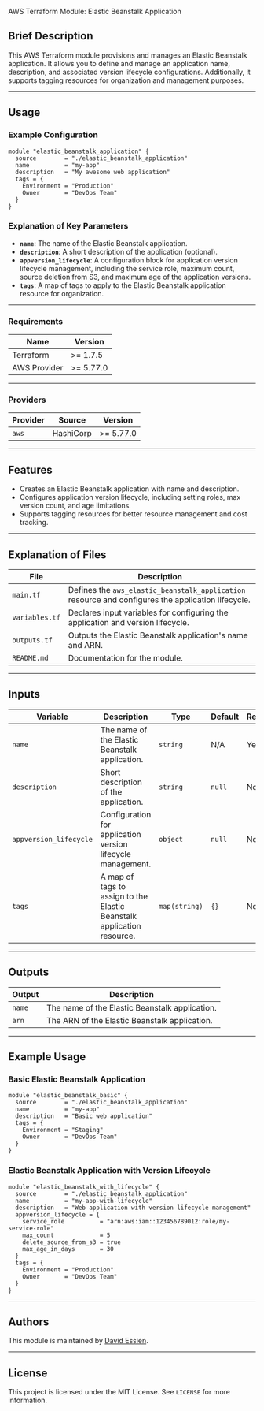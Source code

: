 AWS Terraform Module: Elastic Beanstalk Application

## Brief Description

This AWS Terraform module provisions and manages an Elastic Beanstalk application. It allows you to define and manage an application name, description, and associated version lifecycle configurations. Additionally, it supports tagging resources for organization and management purposes.

---

## Usage

### Example Configuration

```hcl
module "elastic_beanstalk_application" {
  source        = "./elastic_beanstalk_application"
  name          = "my-app"
  description   = "My awesome web application"
  tags = {
    Environment = "Production"
    Owner       = "DevOps Team"
  }
}
```

### Explanation of Key Parameters

- **`name`**: The name of the Elastic Beanstalk application.
- **`description`**: A short description of the application (optional).
- **`appversion_lifecycle`**: A configuration block for application version lifecycle management, including the service role, maximum count, source deletion from S3, and maximum age of the application versions.
- **`tags`**: A map of tags to apply to the Elastic Beanstalk application resource for organization.

---

### Requirements

| Name         | Version   |
| ------------ | --------- |
| Terraform    | >= 1.7.5  |
| AWS Provider | >= 5.77.0 |

---

### Providers

| Provider | Source    | Version   |
| -------- | --------- | --------- |
| `aws`    | HashiCorp | >= 5.77.0 |

---

## Features

- Creates an Elastic Beanstalk application with name and description.
- Configures application version lifecycle, including setting roles, max version count, and age limitations.
- Supports tagging resources for better resource management and cost tracking.

---

## Explanation of Files

| **File**       | **Description**                                                                                    |
| -------------- | -------------------------------------------------------------------------------------------------- |
| `main.tf`      | Defines the `aws_elastic_beanstalk_application` resource and configures the application lifecycle. |
| `variables.tf` | Declares input variables for configuring the application and version lifecycle.                    |
| `outputs.tf`   | Outputs the Elastic Beanstalk application's name and ARN.                                          |
| `README.md`    | Documentation for the module.                                                                      |

---

## Inputs

| **Variable**           | **Description**                                                        | **Type**      | **Default** | **Required** |
| ---------------------- | ---------------------------------------------------------------------- | ------------- | ----------- | ------------ |
| `name`                 | The name of the Elastic Beanstalk application.                         | `string`      | N/A         | Yes          |
| `description`          | Short description of the application.                                  | `string`      | `null`      | No           |
| `appversion_lifecycle` | Configuration for application version lifecycle management.            | `object`      | `null`      | No           |
| `tags`                 | A map of tags to assign to the Elastic Beanstalk application resource. | `map(string)` | `{}`        | No           |

---

## Outputs

| **Output** | **Description**                                |
| ---------- | ---------------------------------------------- |
| `name`     | The name of the Elastic Beanstalk application. |
| `arn`      | The ARN of the Elastic Beanstalk application.  |

---

## Example Usage

### Basic Elastic Beanstalk Application

```hcl
module "elastic_beanstalk_basic" {
  source        = "./elastic_beanstalk_application"
  name          = "my-app"
  description   = "Basic web application"
  tags = {
    Environment = "Staging"
    Owner       = "DevOps Team"
  }
}
```

### Elastic Beanstalk Application with Version Lifecycle

```hcl
module "elastic_beanstalk_with_lifecycle" {
  source        = "./elastic_beanstalk_application"
  name          = "my-app-with-lifecycle"
  description   = "Web application with version lifecycle management"
  appversion_lifecycle = {
    service_role          = "arn:aws:iam::123456789012:role/my-service-role"
    max_count             = 5
    delete_source_from_s3 = true
    max_age_in_days       = 30
  }
  tags = {
    Environment = "Production"
    Owner       = "DevOps Team"
  }
}
```

---

## Authors

This module is maintained by [David Essien](https://davidessien.com).

---

## License

This project is licensed under the MIT License. See `LICENSE` for more information.
